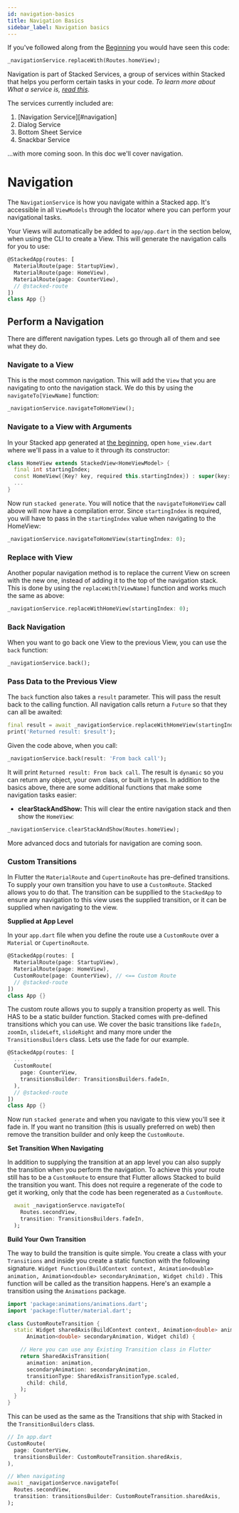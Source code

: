 ```yaml
---
id: navigation-basics
title: Navigation Basics
sidebar_label: Navigation basics
---
```


If you've followed along from the [Beginning](00-overview.md) you would have seen this code:

```dart
_navigationService.replaceWith(Routes.homeView);
```

Navigation is part of Stacked Services, a group of services within Stacked that helps you perform certain tasks in your code. _To learn more about What a service is, [read this](/basics-in-depth/services.md)_.

The services currently included are:

1. [Navigation Service][#navigation]
2. Dialog Service
3. Bottom Sheet Service
4. Snackbar Service

...with more coming soon. In this doc we'll cover navigation.


# Navigation

The `NavigationService` is how you navigate within a Stacked app. It's accessible in all `ViewModels` through the locator where you can perform your navigational tasks.

Your Views will automatically be added to `app/app.dart` in the section below, when using the CLI to create a View. This will generate the navigation calls for you to use:

```dart lib/app/app.dart
@StackedApp(routes: [
  MaterialRoute(page: StartupView),
  MaterialRoute(page: HomeView),
  MaterialRoute(page: CounterView),
  // @stacked-route
])
class App {}
```


## Perform a Navigation

There are different navigation types. Lets go through all of them and see what they do.

### Navigate to a View

This is the most common navigation. This will add the `View` that you are navigating to onto the navigation stack. We do this by using the `navigateTo[ViewName]` function:

```dart
_navigationService.navigateToHomeView();
```

### Navigate to a View with Arguments

In your Stacked app generated at [the beginning](00-overview.md), open `home_view.dart` where we'll pass in a value to it through its constructor:

```dart
class HomeView extends StackedView<HomeViewModel> {
  final int startingIndex;
  const HomeView({Key? key, required this.startingIndex}) : super(key: key);
  ...
}
```

Now run `stacked generate`. You will notice that the `navigateToHomeView` call above will now have a compilation error. Since `startingIndex` is required, you will have to pass in the `startingIndex` value when navigating to the HomeView:

```dart
_navigationService.navigateToHomeView(startingIndex: 0);
```

### Replace with View

Another popular navigation method is to replace the current View on screen with the new one, instead of adding it to the top of the navigation stack. This is done by using the `replaceWith[ViewName]` function and works much the same as above:

```dart
_navigationService.replaceWithHomeView(startingIndex: 0);
```

### Back Navigation

When you want to go back one View to the previous View, you can use the `back` function:

```dart
_navigationService.back();
```

### Pass Data to the Previous View

The `back` function also takes a `result` parameter. This will pass the result back to the calling function. All navigation calls return a `Future` so that they can all be awaited:

```dart
final result = await _navigationService.replaceWithHomeView(startingIndex: 0);
print('Returned result: $result');
```

Given the code above, when you call:

```dart
_navigationService.back(result: 'From back call');
```

It will print `Returned result: From back call`. The result is `dynamic` so you can return any object, your own class, or built in types. In addition to the basics above, there are some additional functions that make some navigation tasks easier:

- **clearStackAndShow:** This will clear the entire navigation stack and then show the `HomeView`:

```dart
_navigationService.clearStackAndShow(Routes.homeView);
```

More advanced docs and tutorials for navigation are coming soon.

### Custom Transitions

In Flutter the `MaterialRoute` and `CupertinoRoute` has pre-defined transitions. To supply your own transition you have to use a `CustomRoute`. Stacked allows you to do that. The transition can be suppllied to the `StackedApp` to ensure any navigation to this view uses the supplied transition, or it can be supplied when navigating to the view. 

**Supplied at App Level**

In your `app.dart` file when you define the route use a `CustomRoute` over a `Material` or `CupertinoRoute`.

```dart
@StackedApp(routes: [
  MaterialRoute(page: StartupView),
  MaterialRoute(page: HomeView),
  CustomRoute(page: CounterView), // <== Custom Route
  // @stacked-route
])
class App {}
```

The custom route allows you to supply a transition property as well. This HAS to be a static builder function. Stacked comes with pre-defined transitions which you can use. We cover the basic transitions like `fadeIn`, `zoomIn`, `slideLeft`, `slideRight` and many more under the `TransitionsBuilders` class. Lets use the fade for our example.

```dart
@StackedApp(routes: [
  ...
  CustomRoute(
    page: CounterView, 
    transitionsBuilder: TransitionsBuilders.fadeIn,
  ),
  // @stacked-route
])
class App {}
```

Now run `stacked generate` and when you navigate to this view you'll see it fade in. If you want no transition (this is usually preferred on web) then remove the transition builder and only keep the `CustomRoute`.

**Set Transition When Navigating**

In addition to supplying the transition at an app level you can also supply the transition when you perform the navigation. To achieve this your route still has to be a `CustomRoute` to ensure that Flutter allows Stacked to build the transition you want. This does not require a regenerate of the code to get it working, only that the code has been regenerated as a `CustomRoute`.

```dart
  await _navigationServce.navigateTo(
    Routes.secondView,
    transition: TransitionsBuilders.fadeIn,
  );
```

**Build Your Own Transition**

The way to build the transition is quite simple. You create a class with your `Transitions` and inside you create a static function with the following signature. `Widget Function(BuildContext context, Animation<double> animation, Animation<double> secondaryAnimation, Widget child)` . This function will be called as the transition happens. Here's an example a transition using the `Animations` package.

```dart
import 'package:animations/animations.dart';
import 'package:flutter/material.dart';

class CustomRouteTransition {
  static Widget sharedAxis(BuildContext context, Animation<double> animation,
      Animation<double> secondaryAnimation, Widget child) {

    // Here you can use any Existing Transition class in Flutter
    return SharedAxisTransition(
      animation: animation,
      secondaryAnimation: secondaryAnimation,
      transitionType: SharedAxisTransitionType.scaled,
      child: child,
    );
  }
}
```

This can be used as the same as the Transitions that ship with Stacked in the `TransitionBuilders` class. 

```dart
// In app.dart
CustomRoute(
  page: CounterView, 
  transitionsBuilder: CustomRouteTransition.sharedAxis,
),

// When navigating
await _navigationServce.navigateTo(
  Routes.secondView,
  transition: transitionsBuilder: CustomRouteTransition.sharedAxis,
);
```